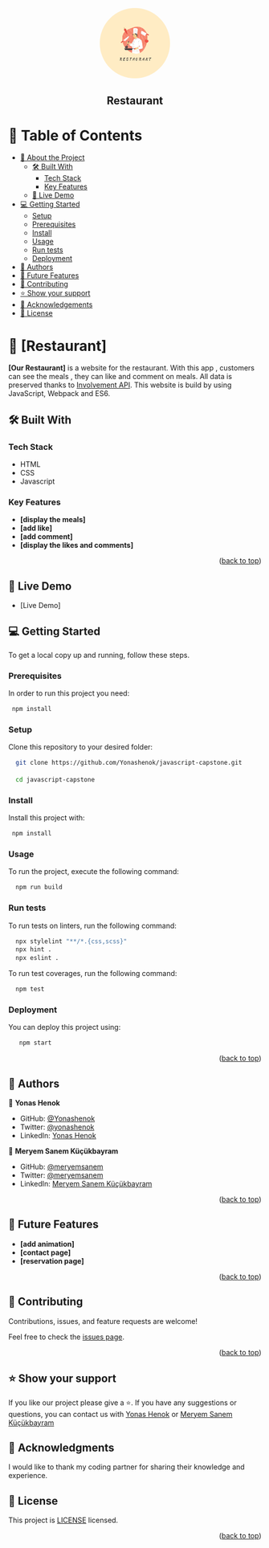 <a name="readme-top"></a>

<div align="center">
  <!-- You are encouraged to replace this logo with your own! Otherwise you can also remove it. -->
  <img src="src/images/logo.png" alt="logo" width="140"  height="auto" style = "border-radius:50%" />
  <br/>

  <h2><b>Restaurant</b></h2>

</div>

<!-- TABLE OF CONTENTS -->

# 📗 Table of Contents

- [📖 About the Project](#about-project)
  - [🛠 Built With](#built-with)
    - [Tech Stack](#tech-stack)
    - [Key Features](#key-features)
  - [🚀 Live Demo](#live-demo)
- [💻 Getting Started](#getting-started)
  - [Setup](#setup)
  - [Prerequisites](#prerequisites)
  - [Install](#install)
  - [Usage](#usage)
  - [Run tests](#run-tests)
  - [Deployment](#deployment)
- [👥 Authors](#authors)
- [🔭 Future Features](#future-features)
- [🤝 Contributing](#contributing)
- [⭐️ Show your support](#support)
- [🙏 Acknowledgements](#acknowledgements)
- [📝 License](#license)

<!-- PROJECT DESCRIPTION -->

# 📖 [Restaurant] <a name="about-project"></a>

**[Our Restaurant]** is a website for the restaurant. With this app , customers can see the meals , they can like and comment on meals. All data is preserved thanks to [Involvement API](https://microverse.notion.site/Involvement-API-869e60b5ad104603aa6db59e08150270). This website is build by using JavaScript, Webpack and ES6.

## 🛠 Built With <a name="built-with"></a>

### Tech Stack <a name="tech-stack"></a>

- HTML
- CSS
- Javascript
<!-- Features -->

### Key Features <a name="key-features"></a>

- **[display the meals]**
- **[add like]**
- **[add comment]**
- **[display the likes and comments]**

<p align="right">(<a href="#readme-top">back to top</a>)</p>

<!-- LIVE DEMO -->

## 🚀 Live Demo <a name="live-demo"></a>

>

- [Live Demo]
<!-- GETTING STARTED -->

>

## 💻 Getting Started <a name="getting-started"></a>

To get a local copy up and running, follow these steps.

### Prerequisites

In order to run this project you need:

```sh
 npm install
```

### Setup

Clone this repository to your desired folder:

```sh
  git clone https://github.com/Yonashenok/javascript-capstone.git

  cd javascript-capstone
```

### Install

Install this project with:

```sh
 npm install
```

### Usage

To run the project, execute the following command:

```sh
  npm run build
```

### Run tests

To run tests on linters, run the following command:

```sh
  npx stylelint "**/*.{css,scss}"
  npx hint .
  npx eslint .
```

To run test coverages, run the following command:

```sh
  npm test
```

### Deployment

You can deploy this project using:

```sh
   npm start
```

<p align="right">(<a href="#readme-top">back to top</a>)</p>

<!-- AUTHORS -->

## 👥 Authors <a name="authors"></a>

>

👤 **Yonas Henok**

- GitHub: [@Yonashenok](https://github.com/yonashenok)
- Twitter: [@yonashenok](https://twitter.com/YonasHenok3)
- LinkedIn: [Yonas Henok](https://www.linkedin.com/in/yonas-henok-996a26217)

👤 **Meryem Sanem Küçükbayram**

- GitHub: [@meryemsanem](https://github.com/meryemsanem)
- Twitter: [@meryemsanem](https://twitter.com/msanemkckbayram)
- LinkedIn: [Meryem Sanem Küçükbayram](https://www.linkedin.com/in/meryem-sanem-kucukbayram-047a831b5/)

<p align="right">(<a href="#readme-top">back to top</a>)</p>

<!-- FUTURE FEATURES -->

## 🔭 Future Features <a name="future-features"></a>

- **[add animation]**
- **[contact page]**
- **[reservation page]**

<p align="right">(<a href="#readme-top">back to top</a>)</p>

<!-- CONTRIBUTING -->

## 🤝 Contributing <a name="contributing"></a>

Contributions, issues, and feature requests are welcome!

Feel free to check the [issues page](../../issues/).

<p align="right">(<a href="#readme-top">back to top</a>)</p>

<!-- SUPPORT -->

## ⭐️ Show your support <a name="support"></a>

If you like our project please give a ⭐️.
If you have any suggestions or questions, you can contact us with [Yonas Henok](https://www.linkedin.com/in/yonas-henok-996a26217) or [Meryem Sanem Küçükbayram](https://www.linkedin.com/in/meryem-sanem-kucukbayram-047a831b5/)

<!-- ACKNOWLEDGEMENTS -->

## 🙏 Acknowledgments <a name="acknowledgements"></a>

I would like to thank my coding partner for sharing their knowledge and experience.

<!-- LICENSE -->

## 📝 License <a name="license"></a>

This project is [LICENSE](./LICENCE) licensed.

<p align="right">(<a href="#readme-top">back to top</a>)</p>
